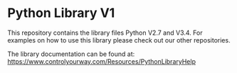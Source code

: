 # Python Library V1

This repository contains the library files Python V2.7 and V3.4. For examples on how to use this library please check out our other repositories.

The library documentation can be found at:
https://www.controlyourway.com/Resources/PythonLibraryHelp